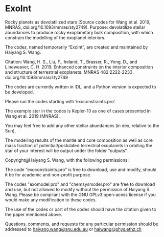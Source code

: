 # ExoInt
Rocky planets as devolatilized stars (Source codes for Wang et al. 2019, MNRAS, doi.org/10.1093/mnras/sty2749). Purpose: devolatilize stellar abundances to produce rocky exoplanetary bulk composition, with which constrain the modelling of the exoplanet interiors. 

The codes, named temporarily “ExoInt”, are created and maintained by Haiyang S. Wang. 

Citation: Wang, H. S., Liu, F., Ireland, T., Brasser, R., Yong, D., and Lineweaver, C. H. 2019. Enhanced constraints on the interior composition and structure of terrestrial exoplanets. MNRAS 482:2222-2233. doi.org/10.1093/mnras/sty2749

The codes are currently written in IDL, and a Python version is expected to be developed.

Please run the codes starting with ‘exoconstraints.pro’. 

The example star in the codes is Kepler-10 as one of cases presented in Wang et al. 2019 (MNRAS). 
 
You may feel free to add any other stellar abundances (in dex, relative to the Sun). 

The modelling results of the mantle and core composition as well as core mass fraction of potential/postulated terrestrial exoplanets in orbiting the star of your interest will be output under the folder “outputs”. 


Copyright@Haiyang S. Wang, with the following permissions: 

The code "exoconstraints.pro" is free to download, use and modify, should it be for academic and non-profit purpose. 

The codes "exomodel.pro" and "chemsysmodel.pro" are free to download and use, but not allowed to modify without the permission of Haiyang S. Wang. Please be compliant with the GNU GPLv3 open-acess license if you would make any modification to these codes. 

The use of the codes or part of the codes should have the citation given to the paper mentioned above. 

Questions, comments, and requests for any particular permission should be addressed to haiyang.wang@anu.edu.au or haiwang@phys.ethz.ch

